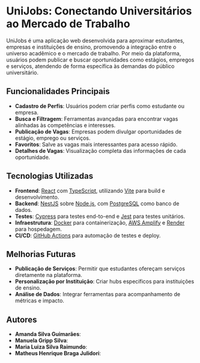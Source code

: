 # UniJobs: Conectando Universitários ao Mercado de Trabalho

UniJobs é uma aplicação web desenvolvida para aproximar estudantes, empresas e instituições de ensino, promovendo a integração entre o universo acadêmico e o mercado de trabalho. Por meio da plataforma, usuários podem publicar e buscar oportunidades como estágios, empregos e serviços, atendendo de forma específica às demandas do público universitário.

## Funcionalidades Principais

- **Cadastro de Perfis**: Usuários podem criar perfis como estudante ou empresa.
- **Busca e Filtragem**: Ferramentas avançadas para encontrar vagas alinhadas às competências e interesses.
- **Publicação de Vagas**: Empresas podem divulgar oportunidades de estágio, emprego ou serviços.
- **Favoritos**: Salve as vagas mais interessantes para acesso rápido.
- **Detalhes de Vagas**: Visualização completa das informações de cada oportunidade.

## Tecnologias Utilizadas

- **Frontend**: [React](https://react.dev) com [TypeScript](https://www.typescriptlang.org/), utilizando [Vite](https://vitejs.dev/) para build e desenvolvimento.
- **Backend**: [NestJS](https://nestjs.com/) sobre [Node.js](https://nodejs.org/), com [PostgreSQL](https://www.postgresql.org/) como banco de dados.
- **Testes**: [Cypress](https://cypress.io/) para testes end-to-end e [Jest](https://jestjs.io/) para testes unitários.
- **Infraestrutura**: [Docker](https://docker.com/) para containerização, [AWS Amplify](https://aws.amazon.com/amplify/) e [Render](https://render.com/) para hospedagem.
- **CI/CD**: [GitHub Actions](https://github.com/features/actions) para automação de testes e deploy.

## Melhorias Futuras

- **Publicação de Serviços**: Permitir que estudantes ofereçam serviços diretamente na plataforma.
- **Personalização por Instituição**: Criar hubs específicos para instituições de ensino.
- **Análise de Dados**: Integrar ferramentas para acompanhamento de métricas e impacto.

## Autores

- **Amanda Silva Guimarães**:
- **Manuela Gripp Silva**:
- **Maria Luiza Silva Raimundo**:
- **Matheus Henrique Braga Julidori**: